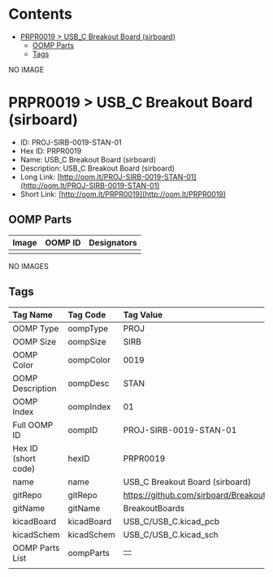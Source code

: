 



Contents
========

* [PRPR0019 > USB_C Breakout Board (sirboard)](#prpr0019--usb_c-breakout-board-sirboard)
	* [OOMP Parts](#oomp-parts)
	* [Tags](#tags)
  
NO IMAGE  
# PRPR0019 > USB_C Breakout Board (sirboard)

- ID: PROJ-SIRB-0019-STAN-01
- Hex ID: PRPR0019
- Name: USB_C Breakout Board (sirboard)
- Description: USB_C Breakout Board (sirboard)
- Long Link: [http://oom.lt/PROJ-SIRB-0019-STAN-01](http://oom.lt/PROJ-SIRB-0019-STAN-01)
- Short Link: [http://oom.lt/PRPR0019](http://oom.lt/PRPR0019)

## OOMP Parts
  

|Image|OOMP ID|Designators|
| :--- | :--- | :--- |
||||
  
NO IMAGES  
## Tags
  

|Tag Name|Tag Code|Tag Value|
| :--- | :--- | :--- |
|OOMP Type|oompType|PROJ|
|OOMP Size|oompSize|SIRB|
|OOMP Color|oompColor|0019|
|OOMP Description|oompDesc|STAN|
|OOMP Index|oompIndex|01|
|Full OOMP ID|oompID|PROJ-SIRB-0019-STAN-01|
|Hex ID (short code)|hexID|PRPR0019|
|name|name|USB_C Breakout Board (sirboard)|
|gitRepo|gitRepo|https://github.com/sirboard/BreakoutBoards|
|gitName|gitName|BreakoutBoards|
|kicadBoard|kicadBoard|USB_C/USB_C.kicad_pcb|
|kicadSchem|kicadSchem|USB_C/USB_C.kicad_sch|
|OOMP Parts List|oompParts|<table><tr><td></td></tr></table>|
||||

